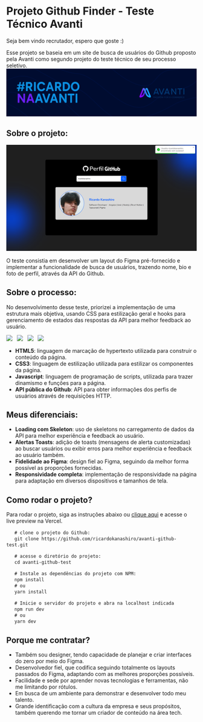 # Projeto Github Finder - Teste Técnico Avanti

<p>Seja bem vindo recrutador, espero que goste :)</p>
Esse projeto se baseia em um site de busca de usuários do Github proposto pela Avanti como segundo projeto do teste técnico de seu processo seletivo.

<img src="./public/banner-avanti.png">

## Sobre o projeto:

<img src="./public/showcase.png">

O teste consistia em desenvolver um layout do Figma pré-fornecido e implementar a funcionalidade de busca de usuários, trazendo nome, bio e foto de perfil, através da API do Github.

## Sobre o processo:

No desenvolvimento desse teste, priorizei a implementação de uma estrutura mais objetiva, usando CSS para estilização geral e hooks para gerenciamento de estados das respostas da API para melhor feedback ao usuário.

<img src="https://img.shields.io/badge/HTML-000?style=for-the-badge&logo=html5&logoColor=E34F26" /> &nbsp;
<img src="https://img.shields.io/badge/CSS-000?style=for-the-badge&logo=css3&logoColor=1572B6" /> &nbsp;
<img src="https://img.shields.io/badge/JavaScript-000?style=for-the-badge&logo=javascript&logoColor=F7DF1E" /> &nbsp;
<img src="https://img.shields.io/badge/API-000?style=for-the-badge&logo=github&logoColor=FFF" /> &nbsp;

- <b>HTML5</b>: linguagem de marcação de hypertexto utilizada para construir o conteúdo da página.
- <b>CSS3</b>: linguagem de estilização utilizada para estilizar os componentes da página.
- <b>Javascript</b>: linguagem de programação de scripts, utilizada para trazer dinamismo e funções para a página.
- <b>API pública do Github</b>: API para obter informações dos perfis de usuários através de requisições HTTP.

## Meus diferenciais:

- <b>Loading com Skeleton</b>: uso de skeletons no carregamento de dados da API para melhor experiência e feedback ao usuário.
- <b>Alertas Toasts</b>: adição de toasts (mensagens de alerta customizadas) ao buscar usuários ou exibir erros para melhor experiência e feedback ao usuário também.
- <b>Fidelidade ao Figma</b>: design fiel ao Figma, seguindo da melhor forma possível as proporções fornecidas.
- <b>Responsividade completa</b>: implementação de responsividade na página para adaptação em diversos dispositivos e tamanhos de tela.

## Como rodar o projeto?

Para rodar o projeto, siga as instruções abaixo ou <a href="https://avanti-github-test.vercel.app/">clique aqui</a> e acesse o live preview na Vercel.

```shell
   # clone o projeto do Github:
   git clone https://github.com/ricardokanashiro/avanti-github-test.git
```
```shell
   # acesse o diretório do projeto:
   cd avanti-github-test
```
```shell
   # Instale as dependências do projeto com NPM:
   npm install
   # ou
   yarn install
```

```shell
   # Inicie o servidor do projeto e abra na localhost indicada
   npm run dev
   # ou
   yarn dev
```

## Porque me contratar?

- Também sou designer, tendo capacidade de planejar e criar interfaces do zero por meio do Figma.
- Desenvolvedor fiel, que codifica seguindo totalmente os layouts passados do Figma, adaptando com as melhores proporções possíveis.
- Facilidade e sede por aprender novas tecnologias e ferramentas, não me limitando por rótulos.
- Em busca de um ambiente para demonstrar e desenvolver todo meu talento.
- Grande identificação com a cultura da empresa e seus propósitos, também querendo me tornar um criador de conteúdo na área tech.
